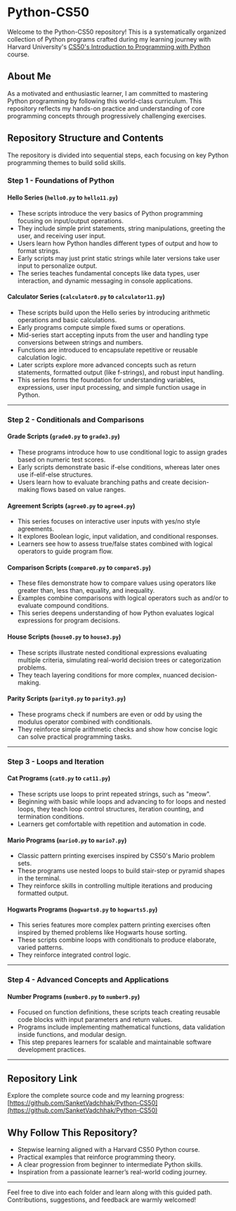 # Python-CS50

Welcome to the Python-CS50 repository! This is a systematically organized collection of Python programs crafted during my learning journey with Harvard University's [CS50's Introduction to Programming with Python](https://www.youtube.com/watch?v=nLRL_NcnK-4&t=6465s) course.

## About Me

As a motivated and enthusiastic learner, I am committed to mastering Python programming by following this world-class curriculum. This repository reflects my hands-on practice and understanding of core programming concepts through progressively challenging exercises.

## Repository Structure and Contents

The repository is divided into sequential steps, each focusing on key Python programming themes to build solid skills.

### Step 1 - Foundations of Python

#### Hello Series (`hello0.py` to `hello11.py`)

- These scripts introduce the very basics of Python programming focusing on input/output operations.  
- They include simple print statements, string manipulations, greeting the user, and receiving user input.  
- Users learn how Python handles different types of output and how to format strings.  
- Early scripts may just print static strings while later versions take user input to personalize output.  
- The series teaches fundamental concepts like data types, user interaction, and dynamic messaging in console applications.  

#### Calculator Series (`calculator0.py` to `calculator11.py`)

- These scripts build upon the Hello series by introducing arithmetic operations and basic calculations.  
- Early programs compute simple fixed sums or operations.  
- Mid-series start accepting inputs from the user and handling type conversions between strings and numbers.  
- Functions are introduced to encapsulate repetitive or reusable calculation logic.  
- Later scripts explore more advanced concepts such as return statements, formatted output (like f-strings), and robust input handling.  
- This series forms the foundation for understanding variables, expressions, user input processing, and simple function usage in Python.  

---

### Step 2 - Conditionals and Comparisons

#### Grade Scripts (`grade0.py` to `grade3.py`)

- These programs introduce how to use conditional logic to assign grades based on numeric test scores.  
- Early scripts demonstrate basic if-else conditions, whereas later ones use if-elif-else structures.  
- Users learn how to evaluate branching paths and create decision-making flows based on value ranges.  

#### Agreement Scripts (`agree0.py` to `agree4.py`)

- This series focuses on interactive user inputs with yes/no style agreements.  
- It explores Boolean logic, input validation, and conditional responses.  
- Learners see how to assess true/false states combined with logical operators to guide program flow.  

#### Comparison Scripts (`compare0.py` to `compare5.py`)

- These files demonstrate how to compare values using operators like greater than, less than, equality, and inequality.  
- Examples combine comparisons with logical operators such as and/or to evaluate compound conditions.  
- This series deepens understanding of how Python evaluates logical expressions for program decisions.  

#### House Scripts (`house0.py` to `house3.py`)

- These scripts illustrate nested conditional expressions evaluating multiple criteria, simulating real-world decision trees or categorization problems.  
- They teach layering conditions for more complex, nuanced decision-making.  

#### Parity Scripts (`parity0.py` to `parity3.py`)

- These programs check if numbers are even or odd by using the modulus operator combined with conditionals.  
- They reinforce simple arithmetic checks and show how concise logic can solve practical programming tasks.  

---

### Step 3 - Loops and Iteration

#### Cat Programs (`cat0.py` to `cat11.py`)

- These scripts use loops to print repeated strings, such as "meow".  
- Beginning with basic while loops and advancing to for loops and nested loops, they teach loop control structures, iteration counting, and termination conditions.  
- Learners get comfortable with repetition and automation in code.  

#### Mario Programs (`mario0.py` to `mario7.py`)

- Classic pattern printing exercises inspired by CS50's Mario problem sets.  
- These programs use nested loops to build stair-step or pyramid shapes in the terminal.  
- They reinforce skills in controlling multiple iterations and producing formatted output.  

#### Hogwarts Programs (`hogwarts0.py` to `hogwarts5.py`)

- This series features more complex pattern printing exercises often inspired by themed problems like Hogwarts house sorting.  
- These scripts combine loops with conditionals to produce elaborate, varied patterns.  
- They reinforce integrated control logic.  

---

### Step 4 - Advanced Concepts and Applications

#### Number Programs (`number0.py` to `number9.py`)

- Focused on function definitions, these scripts teach creating reusable code blocks with input parameters and return values.  
- Programs include implementing mathematical functions, data validation inside functions, and modular design.  
- This step prepares learners for scalable and maintainable software development practices.  

---

## Repository Link

Explore the complete source code and my learning progress:  
[https://github.com/SanketVadchhak/Python-CS50](https://github.com/SanketVadchhak/Python-CS50)

## Why Follow This Repository?

- Stepwise learning aligned with a Harvard CS50 Python course.
- Practical examples that reinforce programming theory.
- A clear progression from beginner to intermediate Python skills.
- Inspiration from a passionate learner’s real-world coding journey.

---

Feel free to dive into each folder and learn along with this guided path. Contributions, suggestions, and feedback are warmly welcomed!
